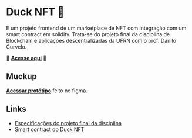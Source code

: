 # Duck NFT 🦆
É um projeto frontend de um marketplace de NFT com integração com um smart contract em solidity.
Trata-se do projeto final da disciplina de Blockchain e aplicações descentralizadas da UFRN com o prof. Danilo Curvelo.

🚀 **[Acesse aqui]()** 🚀

## Muckup
**[Acessar protótipo](https://www.figma.com/file/bSkSxT9lQac0pXWBf9GCNG/Duck-nft?node-id=0%3A1&t=1P5FJAxe9DJ4g5Kn-1)** feito no figma.

## Links
- [Especificações do projeto final da disciplina](https://github.com/danilocurvelo/imd0913-2022/tree/main/projeto-final-dapp)
- [Smart contract do Duck NFT]()